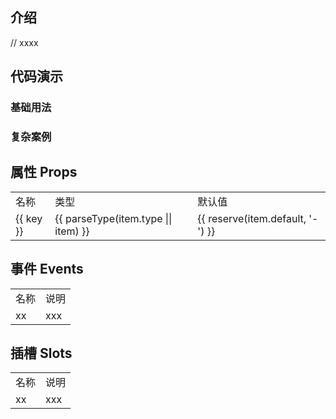 
## 介绍

// xxxx


## 代码演示

### 基础用法

<div>
  <hor-field
    v-model="field"
    placeholder="请填写身份证"
    label="身份证"
    :required="true"
    direction="row"
    :maxlength="10"
  ></hor-field>
  <hor-field
    v-model="field"
    placeholder="请填写身份证"
    label="身份证"
    :required="true"
    direction="row"
    :maxlength="10"
    unit="位"
  ></hor-field>
</div>


### 复杂案例

<div>
  <hor-cell label="查看复杂案例" clickable arrow @click="$router.push('/widgets/hor-field/index.vue')"/>
</div>




## 属性 Props

<table>
  <tr>
    <td>名称</td>
    <td>类型</td>
    <td>默认值</td>
  </tr>
  <tr v-for="(item, key) in horFieldProps" :key="key">
    <td>{{ key }}</td>
    <td>{{ parseType(item.type || item) }}</td>
    <td>{{ reserve(item.default, '-') }}</td>
  </tr>
</table>



## 事件 Events

<table>
  <tr>
    <td>名称</td>
    <td>说明</td>
  </tr>
  <tr>
    <td>xx</td>
    <td>xxx</td>
  </tr>
</table>



## 插槽 Slots

<table>
  <tr>
    <td>名称</td>
    <td>说明</td>
  </tr>
  <tr>
    <td>xx</td>
    <td>xxx</td>
  </tr>
</table>


<script setup lang="ts">
  import { reserve } from '@daysnap/horn-shared'
  import { HorCell } from '../hor-cell'
  import { HorField, horFieldProps } from './index'
  import { parseType } from '../utils'
</script>
